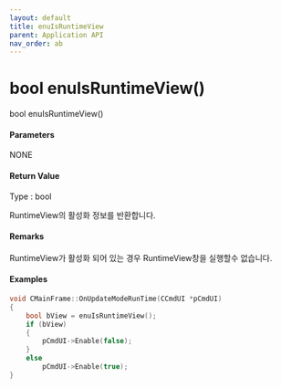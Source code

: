 ```yaml
---
layout: default
title: enuIsRuntimeView
parent: Application API
nav_order: ab
---
```

# bool enuIsRuntimeView\(\)

bool enuIsRuntimeView\(\)

#### Parameters

NONE

#### Return Value

Type : bool

RuntimeView의 활성화 정보를 반환합니다.

#### Remarks

RuntimeView가 활성화 되어 있는 경우 RuntimeView창을 실행할수 없습니다.

#### Examples

```cpp
void CMainFrame::OnUpdateModeRunTime(CCmdUI *pCmdUI)
{
	bool bView = enuIsRuntimeView();
	if (bView)
	{
		pCmdUI->Enable(false);
	}
	else
		pCmdUI->Enable(true);
}
```



